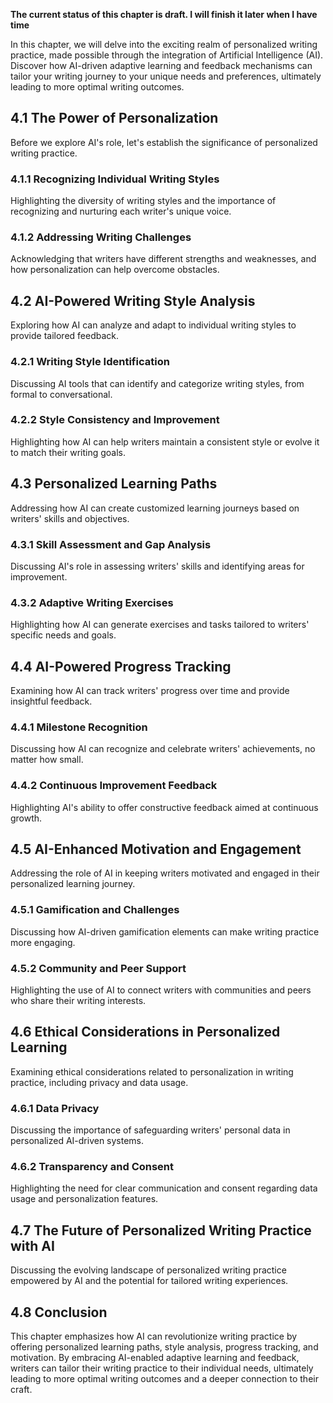 **The current status of this chapter is draft. I will finish it later when I have time**

In this chapter, we will delve into the exciting realm of personalized writing practice, made possible through the integration of Artificial Intelligence (AI). Discover how AI-driven adaptive learning and feedback mechanisms can tailor your writing journey to your unique needs and preferences, ultimately leading to more optimal writing outcomes.

4.1 The Power of Personalization
--------------------------------

Before we explore AI's role, let's establish the significance of personalized writing practice.

### 4.1.1 Recognizing Individual Writing Styles

Highlighting the diversity of writing styles and the importance of recognizing and nurturing each writer's unique voice.

### 4.1.2 Addressing Writing Challenges

Acknowledging that writers have different strengths and weaknesses, and how personalization can help overcome obstacles.

4.2 AI-Powered Writing Style Analysis
-------------------------------------

Exploring how AI can analyze and adapt to individual writing styles to provide tailored feedback.

### 4.2.1 Writing Style Identification

Discussing AI tools that can identify and categorize writing styles, from formal to conversational.

### 4.2.2 Style Consistency and Improvement

Highlighting how AI can help writers maintain a consistent style or evolve it to match their writing goals.

4.3 Personalized Learning Paths
-------------------------------

Addressing how AI can create customized learning journeys based on writers' skills and objectives.

### 4.3.1 Skill Assessment and Gap Analysis

Discussing AI's role in assessing writers' skills and identifying areas for improvement.

### 4.3.2 Adaptive Writing Exercises

Highlighting how AI can generate exercises and tasks tailored to writers' specific needs and goals.

4.4 AI-Powered Progress Tracking
--------------------------------

Examining how AI can track writers' progress over time and provide insightful feedback.

### 4.4.1 Milestone Recognition

Discussing how AI can recognize and celebrate writers' achievements, no matter how small.

### 4.4.2 Continuous Improvement Feedback

Highlighting AI's ability to offer constructive feedback aimed at continuous growth.

4.5 AI-Enhanced Motivation and Engagement
-----------------------------------------

Addressing the role of AI in keeping writers motivated and engaged in their personalized learning journey.

### 4.5.1 Gamification and Challenges

Discussing how AI-driven gamification elements can make writing practice more engaging.

### 4.5.2 Community and Peer Support

Highlighting the use of AI to connect writers with communities and peers who share their writing interests.

4.6 Ethical Considerations in Personalized Learning
---------------------------------------------------

Examining ethical considerations related to personalization in writing practice, including privacy and data usage.

### 4.6.1 Data Privacy

Discussing the importance of safeguarding writers' personal data in personalized AI-driven systems.

### 4.6.2 Transparency and Consent

Highlighting the need for clear communication and consent regarding data usage and personalization features.

4.7 The Future of Personalized Writing Practice with AI
-------------------------------------------------------

Discussing the evolving landscape of personalized writing practice empowered by AI and the potential for tailored writing experiences.

4.8 Conclusion
--------------

This chapter emphasizes how AI can revolutionize writing practice by offering personalized learning paths, style analysis, progress tracking, and motivation. By embracing AI-enabled adaptive learning and feedback, writers can tailor their writing practice to their individual needs, ultimately leading to more optimal writing outcomes and a deeper connection to their craft.
